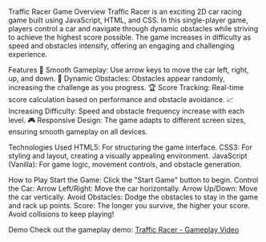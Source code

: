 Traffic Racer Game
Overview
Traffic Racer is an exciting 2D car racing game built using JavaScript, HTML, and CSS. In this single-player game, players control a car and navigate through dynamic obstacles while striving to achieve the highest score possible. The game increases in difficulty as speed and obstacles intensify, offering an engaging and challenging experience.

Features
🚗 Smooth Gameplay: Use arrow keys to move the car left, right, up, and down.
🚦 Dynamic Obstacles: Obstacles appear randomly, increasing the challenge as you progress.
🏆 Score Tracking: Real-time score calculation based on performance and obstacle avoidance.
📈 Increasing Difficulty: Speed and obstacle frequency increase with each level.
🎮 Responsive Design: The game adapts to different screen sizes, ensuring smooth gameplay on all devices.

Technologies Used
HTML5: For structuring the game interface.
CSS3: For styling and layout, creating a visually appealing environment.
JavaScript (Vanilla): For game logic, movement controls, and obstacle generation.

How to Play
Start the Game: Click the "Start Game" button to begin.
Control the Car:
Arrow Left/Right: Move the car horizontally.
Arrow Up/Down: Move the car vertically.
Avoid Obstacles: Dodge the obstacles to stay in the game and rack up points.
Score: The longer you survive, the higher your score. Avoid collisions to keep playing!

Demo
Check out the gameplay demo:
[Traffic Racer - Gameplay Video](https://youtu.be/8vMpFVfDGis)

